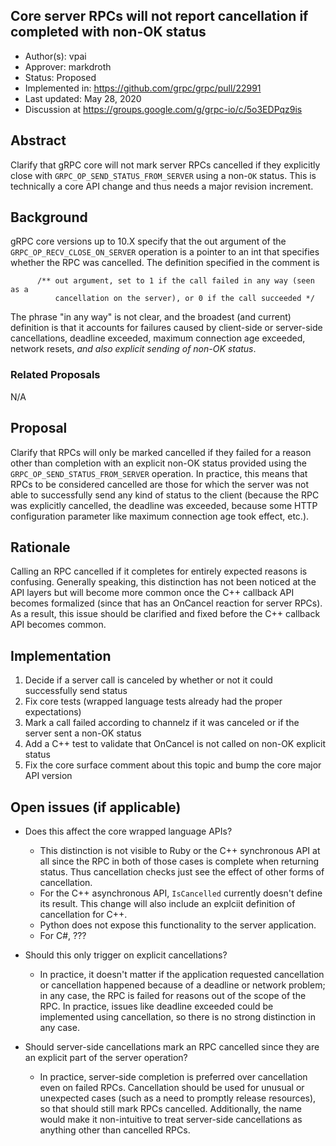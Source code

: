 Core server RPCs will not report cancellation if completed with non-OK status
----
* Author(s): vpai
* Approver: markdroth
* Status: Proposed
* Implemented in: https://github.com/grpc/grpc/pull/22991
* Last updated: May 28, 2020
* Discussion at https://groups.google.com/g/grpc-io/c/5o3EDPqz9is

## Abstract

Clarify that gRPC core will not mark server RPCs cancelled if they explicitly close with `GRPC_OP_SEND_STATUS_FROM_SERVER` using a non-`OK` status.  This is technically a core API change and thus needs a major revision increment.

## Background

gRPC core versions up to 10.X specify that the out argument of the `GRPC_OP_RECV_CLOSE_ON_SERVER` operation is a pointer to an int that specifies whether the RPC was cancelled. The definition specified in the comment is

```
      /** out argument, set to 1 if the call failed in any way (seen as a
          cancellation on the server), or 0 if the call succeeded */
```

The phrase "in any way" is not clear, and the broadest (and current) definition is that it accounts for failures caused by client-side or server-side cancellations, deadline exceeded, maximum connection age exceeded, network resets, *and also explicit sending of non-OK status*.


### Related Proposals

N/A

## Proposal

Clarify that RPCs will only be marked cancelled if they failed for a reason other than completion with an explicit non-OK status provided using the `GRPC_OP_SEND_STATUS_FROM_SERVER` operation. In practice, this means that RPCs to be considered cancelled are those for which the server was not able to successfully send any kind of status to the client (because the RPC was explicitly cancelled, the deadline was exceeded, because some HTTP configuration parameter like maximum connection age took effect, etc.).

## Rationale

Calling an RPC cancelled if it completes for entirely expected reasons is confusing. Generally speaking, this distinction has not been noticed at the API layers but will become more common once the C++ callback API becomes formalized (since that has an OnCancel reaction for server RPCs). As a result, this issue should be clarified and fixed before the C++ callback API becomes common.

## Implementation

1. Decide if a server call is canceled by whether or not it could successfully send status
1. Fix core tests (wrapped language tests already had the proper expectations)
1. Mark a call failed according to channelz if it was canceled or if the server sent a non-OK status
1. Add a C++ test to validate that OnCancel is not called on non-OK explicit status
1. Fix the core surface comment about this topic and bump the core major API version

## Open issues (if applicable)

* Does this affect the core wrapped language APIs?
  - This distinction is not visible to Ruby or the C++ synchronous API at all since the RPC in both of those cases is complete when returning status. Thus cancellation checks just see the effect of other forms of cancellation.
  - For the C++ asynchronous API, `IsCancelled` currently doesn't define its result. This change will also include an explciit definition of cancellation for C++.
  - Python does not expose this functionality to the server application.
  - For C#, ???

* Should this only trigger on explicit cancellations?
  - In practice, it doesn't matter if the application requested cancellation or cancellation happened because of a deadline or network problem; in any case, the RPC is failed for reasons out of the scope of the RPC. In practice, issues like deadline exceeded could be implemented using cancellation, so there is no strong distinction in any case.

* Should server-side cancellations mark an RPC cancelled since they are an explicit part of the server operation?
  - In practice, server-side completion is preferred over cancellation even on failed RPCs. Cancellation should be used for unusual or unexpected cases (such as a need to promptly release resources), so that should still mark RPCs cancelled. Additionally, the name would make it non-intuitive to treat server-side cancellations as anything other than cancelled RPCs.

